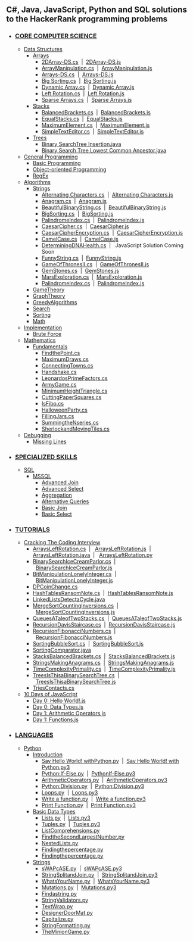 <!DOCTYPE html>
<html>
<head>
</head>
<body>
<h2>C#, Java, JavaScript, Python and SQL solutions to the HackerRank programming problems</h2>
<ul>
	<li><h3><a href="https://github.com/shivkrthakur/HackerRankSolutions/tree/master/Practice/AllDomains/CoreCS">CORE COMPUTER SCIENCE</a></h3>
		<ul>
			<li><a href="https://github.com/shivkrthakur/HackerRankSolutions/tree/master/Practice/AllDomains/CoreCS/DataStructures">Data Structures</a>
				<ul>
					<li><a href="https://github.com/shivkrthakur/HackerRankSolutions/tree/master/Practice/AllDomains/CoreCS/DataStructures/Arrays">Arrays</a>
						<ul>
							<li><a href="https://github.com/shivkrthakur/HackerRankSolutions/blob/master/Practice/AllDomains/CoreCS/DataStructures/Arrays/2DArray-DS.cs">2DArray-DS.cs</a>&nbsp;&nbsp;|&nbsp;&nbsp;<a href="https://github.com/shivkrthakur/HackerRankSolutions/blob/master/Practice/AllDomains/CoreCS/DataStructures/Arrays/2DArray-DS.js">2DArray-DS.js</a></li>
							<li><a href="https://github.com/shivkrthakur/HackerRankSolutions/blob/master/Practice/AllDomains/CoreCS/DataStructures/Arrays/ArrayManipulation.cs">ArrayManipulation.cs</a>&nbsp;&nbsp;|&nbsp;&nbsp;<a href="https://github.com/shivkrthakur/HackerRankSolutions/blob/master/Practice/AllDomains/CoreCS/DataStructures/Arrays/ArrayManipulation.js">ArrayManipulation.js</a></li>
							<li><a href="https://github.com/shivkrthakur/HackerRankSolutions/blob/master/Practice/AllDomains/CoreCS/DataStructures/Arrays/Arrays-DS.cs">Arrays-DS.cs</a>&nbsp;&nbsp;|&nbsp;&nbsp;<a href="https://github.com/shivkrthakur/HackerRankSolutions/blob/master/Practice/AllDomains/CoreCS/DataStructures/Arrays/Arrays-DS.js">Arrays-DS.js</a></li>
							<li><a href="https://github.com/shivkrthakur/HackerRankSolutions/blob/master/Practice/AllDomains/CoreCS/DataStructures/Arrays/BigSorting.cs">Big Sorting.cs</a>&nbsp;&nbsp;|&nbsp;&nbsp;<a href="https://github.com/shivkrthakur/HackerRankSolutions/blob/master/Practice/AllDomains/CoreCS/DataStructures/Arrays/BigSorting.js">Big Sorting.js</a></li>
							<li><a href="https://github.com/shivkrthakur/HackerRankSolutions/blob/master/Practice/AllDomains/CoreCS/DataStructures/Arrays/DynamicArray.cs">Dynamic Array.cs</a>&nbsp;&nbsp;|&nbsp;&nbsp;<a href="https://github.com/shivkrthakur/HackerRankSolutions/blob/master/Practice/AllDomains/CoreCS/DataStructures/Arrays/DynamicArray.js">Dynamic Array.js</a></li>
							<li><a href="https://github.com/shivkrthakur/HackerRankSolutions/blob/master/Practice/AllDomains/CoreCS/DataStructures/Arrays/LeftRotation.cs">Left Rotation.cs</a>&nbsp;&nbsp;|&nbsp;&nbsp;<a href="https://github.com/shivkrthakur/HackerRankSolutions/blob/master/Practice/AllDomains/CoreCS/DataStructures/Arrays/LeftRotation.js">Left Rotation.js</a></li>
							<li><a href="https://github.com/shivkrthakur/HackerRankSolutions/blob/master/Practice/AllDomains/CoreCS/DataStructures/Arrays/SparseArrays.cs">Sparse Arrays.cs</a>&nbsp;&nbsp;|&nbsp;&nbsp;<a href="https://github.com/shivkrthakur/HackerRankSolutions/blob/master/Practice/AllDomains/CoreCS/DataStructures/Arrays/SparseArrays.js">Sparse Arrays.js</a></li>
						</ul>
					</li>
				</ul>
				<ul>
					<li><a href="https://github.com/shivkrthakur/HackerRankSolutions/tree/master/Practice/AllDomains/CoreCS/DataStructures/Stacks">Stacks</a>
						<ul>
							<li><a href="https://github.com/shivkrthakur/HackerRankSolutions/blob/master/Practice/AllDomains/CoreCS/DataStructures/Stacks/BalancedBrackets.cs">BalancedBrackets.cs</a>&nbsp;&nbsp;|&nbsp;&nbsp;<a href="https://github.com/shivkrthakur/HackerRankSolutions/blob/master/Practice/AllDomains/CoreCS/DataStructures/Stacks/BalancedBrackets.js">BalancedBrackets.js</a></li>
							<li><a href="https://github.com/shivkrthakur/HackerRankSolutions/blob/master/Practice/AllDomains/CoreCS/DataStructures/Stacks/EqualStacks.cs">EqualStacks.cs</a>&nbsp;&nbsp;|&nbsp;&nbsp;<a href="https://github.com/shivkrthakur/HackerRankSolutions/blob/master/Practice/AllDomains/CoreCS/DataStructures/Stacks/EqualStacks.js">EqualStacks.js</a></li>
							<li><a href="https://github.com/shivkrthakur/HackerRankSolutions/blob/master/Practice/AllDomains/CoreCS/DataStructures/Stacks/MaximumElement.cs">MaximumElement.cs</a>&nbsp;&nbsp;|&nbsp;&nbsp;<a href="https://github.com/shivkrthakur/HackerRankSolutions/blob/master/Practice/AllDomains/CoreCS/DataStructures/Stacks/MaximumElement.js">MaximumElement.js</a></li>
							<li><a href="https://github.com/shivkrthakur/HackerRankSolutions/blob/master/Practice/AllDomains/CoreCS/DataStructures/Stacks/SimpleTextEditor.cs">SimpleTextEditor.cs</a>&nbsp;&nbsp;|&nbsp;&nbsp;<a href="https://github.com/shivkrthakur/HackerRankSolutions/blob/master/Practice/AllDomains/CoreCS/DataStructures/Stacks/SimpleTextEditor.js">SimpleTextEditor.js</a></li>
						</ul>
					</li>
				</ul>
				<ul>
					<li><a href="https://github.com/shivkrthakur/HackerRankSolutions/tree/master/Practice/AllDomains/CoreCS/DataStructures/Trees">Trees</a>
						<ul>
							<li><a href="https://github.com/shivkrthakur/HackerRankSolutions/blob/master/Practice/AllDomains/CoreCS/DataStructures/Trees/BinarySearchTreeInsertion.java">Binary SearchTree Insertion.java</a></li>
							<li><a href="https://github.com/shivkrthakur/HackerRankSolutions/blob/master/Practice/AllDomains/CoreCS/DataStructures/Trees/BinarySearchTreeLowestCommonAncestor.java">Binary Search Tree Lowest Common Ancestor.java</a></li>
						</ul>
					</li>
				</ul>
			</li>
			<li><a href="https://github.com/shivkrthakur/HackerRankSolutions/tree/master/Practice/AllDomains/CoreCS/GeneralProgramming">General Programming</a>
				<ul>
					<li><a href="https://github.com/shivkrthakur/HackerRankSolutions/tree/master/Practice/AllDomains/CoreCS/GeneralProgramming/BasicProgramming">Basic Programming</a></li>
					<li><a href="https://github.com/shivkrthakur/HackerRankSolutions/tree/master/Practice/AllDomains/CoreCS/GeneralProgramming/ObjectOrientedProgramming">Object-oriented Programming</a></li>
					<li><a href="https://github.com/shivkrthakur/HackerRankSolutions/tree/master/Practice/AllDomains/CoreCS/GeneralProgramming/RegEx">RegEx</a></li>
				</ul>
			</li>
			<li><a href="https://github.com/shivkrthakur/HackerRankSolutions/tree/master/Practice/AllDomains/CoreCS/Algorithms">Algorithms</a>
				<ul>
					<li><a href="https://github.com/shivkrthakur/HackerRankSolutions/tree/master/Practice/AllDomains/CoreCS/Algorithms/Strings">Strings</a>
						<ul>
							<li><a href="https://github.com/shivkrthakur/HackerRankSolutions/blob/master/Practice/AllDomains/CoreCS/Algorithms/Strings/AlternatingCharacters.cs">Alternating Characters.cs</a>&nbsp;&nbsp;|&nbsp;&nbsp;<a href="https://github.com/shivkrthakur/HackerRankSolutions/blob/master/Practice/AllDomains/CoreCS/Algorithms/Strings/AlternatingCharacters.js">Alternating Characters.js</a></li>
							<li><a href="https://github.com/shivkrthakur/HackerRankSolutions/blob/master/Practice/AllDomains/CoreCS/Algorithms/Strings/Anagram.cs">Anagram.cs</a>&nbsp;&nbsp;|&nbsp;&nbsp;<a href="https://github.com/shivkrthakur/HackerRankSolutions/blob/master/Practice/AllDomains/CoreCS/Algorithms/Strings/Anagram.js">Anagram.js</a></li>
							<li><a href="https://github.com/shivkrthakur/HackerRankSolutions/blob/master/Practice/AllDomains/CoreCS/Algorithms/Strings/BeautifulBinaryString.cs">BeautifulBinaryString.cs</a>&nbsp;&nbsp;|&nbsp;&nbsp;<a href="https://github.com/shivkrthakur/HackerRankSolutions/blob/master/Practice/AllDomains/CoreCS/Algorithms/Strings/BeautifulBinaryString.js">BeautifulBinaryString.js</a></li>
							<li><a href="https://github.com/shivkrthakur/HackerRankSolutions/blob/master/Practice/AllDomains/CoreCS/Algorithms/Strings/BigSorting.cs">BigSorting.cs</a>&nbsp;&nbsp;|&nbsp;&nbsp;<a href="https://github.com/shivkrthakur/HackerRankSolutions/blob/master/Practice/AllDomains/CoreCS/Algorithms/Strings/BigSorting.js">BigSorting.js</a></li>
							<li><a href="https://github.com/shivkrthakur/HackerRankSolutions/blob/master/Practice/AllDomains/CoreCS/Algorithms/Strings/PalindromeIndex.cs">PalindromeIndex.cs</a>&nbsp;&nbsp;|&nbsp;&nbsp;<a href="https://github.com/shivkrthakur/HackerRankSolutions/blob/master/Practice/AllDomains/CoreCS/Algorithms/Strings/PalindromeIndex.js">PalindromeIndex.js</a></li>
							<li><a href="https://github.com/shivkrthakur/HackerRankSolutions/blob/master/Practice/AllDomains/CoreCS/Algorithms/Strings/CaesarCipher.cs">CaesarCipher.cs</a>&nbsp;&nbsp;|&nbsp;&nbsp;<a href="https://github.com/shivkrthakur/HackerRankSolutions/blob/master/Practice/AllDomains/CoreCS/Algorithms/Strings/CaesarCipher.js">CaesarCipher.js</a></li>
							<li><a href="https://github.com/shivkrthakur/HackerRankSolutions/blob/master/Practice/AllDomains/CoreCS/Algorithms/Strings/CaesarCipherEncryption.cs">CaesarCipherEncryption.cs</a>&nbsp;&nbsp;|&nbsp;&nbsp;<a href="https://github.com/shivkrthakur/HackerRankSolutions/blob/master/Practice/AllDomains/CoreCS/Algorithms/Strings/CaesarCipherEncryption.js">CaesarCipherEncryption.js</a></li>
							<li><a href="https://github.com/shivkrthakur/HackerRankSolutions/blob/master/Practice/AllDomains/CoreCS/Algorithms/Strings/CamelCase.cs">CamelCase.cs</a>&nbsp;&nbsp;|&nbsp;&nbsp;<a href="https://github.com/shivkrthakur/HackerRankSolutions/blob/master/Practice/AllDomains/CoreCS/Algorithms/Strings/CamelCase.js">CamelCase.js</a></li>
							<li><a href="https://github.com/shivkrthakur/HackerRankSolutions/blob/master/Practice/AllDomains/CoreCS/Algorithms/Strings/DeterminingDNAHealth.cs">DeterminingDNAHealth.cs</a>&nbsp;&nbsp;|&nbsp;&nbsp; JavaScript Solution Coming Soon</li>
							<li><a href="https://github.com/shivkrthakur/HackerRankSolutions/blob/master/Practice/AllDomains/CoreCS/Algorithms/Strings/FunnyString.cs">FunnyString.cs</a>&nbsp;&nbsp;|&nbsp;&nbsp;<a href="https://github.com/shivkrthakur/HackerRankSolutions/blob/master/Practice/AllDomains/CoreCS/Algorithms/Strings/FunnyString.js">FunnyString.js</a></li>
							<li><a href="https://github.com/shivkrthakur/HackerRankSolutions/blob/master/Practice/AllDomains/CoreCS/Algorithms/Strings/GameOfThronesII.cs">GameOfThronesII.cs</a>&nbsp;&nbsp;|&nbsp;&nbsp;<a href="https://github.com/shivkrthakur/HackerRankSolutions/blob/master/Practice/AllDomains/CoreCS/Algorithms/Strings/GameOfThronesII.js">GameOfThronesII.js</a></li>
							<li><a href="https://github.com/shivkrthakur/HackerRankSolutions/blob/master/Practice/AllDomains/CoreCS/Algorithms/Strings/GemStones.cs">GemStones.cs</a>&nbsp;&nbsp;|&nbsp;&nbsp;<a href="https://github.com/shivkrthakur/HackerRankSolutions/blob/master/Practice/AllDomains/CoreCS/Algorithms/Strings/GemStones.js">GemStones.js</a></li>
							<li><a href="https://github.com/shivkrthakur/HackerRankSolutions/blob/master/Practice/AllDomains/CoreCS/Algorithms/Strings/MarsExploration.cs">MarsExploration.cs</a>&nbsp;&nbsp;|&nbsp;&nbsp;<a href="https://github.com/shivkrthakur/HackerRankSolutions/blob/master/Practice/AllDomains/CoreCS/Algorithms/Strings/MarsExploration.js">MarsExploration.js</a></li>
							<li><a href="https://github.com/shivkrthakur/HackerRankSolutions/blob/master/Practice/AllDomains/CoreCS/Algorithms/Strings/PalindromeIndex.cs">PalindromeIndex.cs</a>&nbsp;&nbsp;|&nbsp;&nbsp;<a href="https://github.com/shivkrthakur/HackerRankSolutions/blob/master/Practice/AllDomains/CoreCS/Algorithms/Strings/PalindromeIndex.js">PalindromeIndex.js</a></li>
						</ul>
					</li>
					<li><a href="https://github.com/shivkrthakur/HackerRankSolutions/tree/master/Practice/AllDomains/CoreCS/Algorithms/GameTheory">GameTheory</a></li>
					<li><a href="https://github.com/shivkrthakur/HackerRankSolutions/tree/master/Practice/AllDomains/CoreCS/Algorithms/GraphTheory">GraphTheory</a></li>
					<li><a href="https://github.com/shivkrthakur/HackerRankSolutions/tree/master/Practice/AllDomains/CoreCS/Algorithms/GreedyAlgorithms">GreedyAlgorithms</a></li>
					<li><a href="https://github.com/shivkrthakur/HackerRankSolutions/tree/master/Practice/AllDomains/CoreCS/Algorithms/Search">Search</a></li>
					<li><a href="https://github.com/shivkrthakur/HackerRankSolutions/tree/master/Practice/AllDomains/CoreCS/Algorithms/Sorting">Sorting</a></li>
					<li><a href="https://github.com/shivkrthakur/HackerRankSolutions/tree/master/Practice/AllDomains/CoreCS/Algorithms/Math">Math</a></li>
				</ul>
			</li>
			<li><a href="https://github.com/shivkrthakur/HackerRankSolutions/tree/master/Practice/AllDomains/CoreCS/Implementation">Implementation</a>
				<ul>
					<li><a href="https://github.com/shivkrthakur/HackerRankSolutions/tree/master/Practice/AllDomains/CoreCS/Implementation/BruteForce">Brute Force</a></li>
				</ul>
			</li>
			<li><a href="https://github.com/shivkrthakur/HackerRankSolutions/tree/master/Practice/AllDomains/CoreCS/Mathematics">Mathematics</a>
				<ul>
					<li><a href="https://github.com/shivkrthakur/HackerRankSolutions/tree/master/Practice/AllDomains/CoreCS/Mathematics/Fundamentals">Fundamentals</a>
						<ul>
							<li><a href="https://github.com/shivkrthakur/HackerRankSolutions/blob/master/Practice/AllDomains/CoreCS/Mathematics/Fundamentals/FindthePoint.cs">FindthePoint.cs</a></li>
							<li><a href="https://github.com/shivkrthakur/HackerRankSolutions/blob/master/Practice/AllDomains/CoreCS/Mathematics/Fundamentals/MaximumDraws.cs">MaximumDraws.cs</a></li>
							<li><a href="https://github.com/shivkrthakur/HackerRankSolutions/blob/master/Practice/AllDomains/CoreCS/Mathematics/Fundamentals/ConnectingTowns.cs">ConnectingTowns.cs</a></li>
							<li><a href="https://github.com/shivkrthakur/HackerRankSolutions/blob/master/Practice/AllDomains/CoreCS/Mathematics/Fundamentals/Handshake.cs">Handshake.cs</a></li>
							<li><a href="https://github.com/shivkrthakur/HackerRankSolutions/blob/master/Practice/AllDomains/CoreCS/Mathematics/Fundamentals/LeonardosPrimeFactors.cs">LeonardosPrimeFactors.cs</a></li>
							<li><a href="https://github.com/shivkrthakur/HackerRankSolutions/blob/master/Practice/AllDomains/CoreCS/Mathematics/Fundamentals/ArmyGame.cs">ArmyGame.cs</a></li>
							<li><a href="https://github.com/shivkrthakur/HackerRankSolutions/blob/master/Practice/AllDomains/CoreCS/Mathematics/Fundamentals/MinimumHeightTriangle.cs">MinimumHeightTriangle.cs</a></li>
							<li><a href="https://github.com/shivkrthakur/HackerRankSolutions/blob/master/Practice/AllDomains/CoreCS/Mathematics/Fundamentals/CuttingPaperSquares.cs">CuttingPaperSquares.cs</a></li>
							<li><a href="https://github.com/shivkrthakur/HackerRankSolutions/blob/master/Practice/AllDomains/CoreCS/Mathematics/Fundamentals/IsFibo.cs">IsFibo.cs</a></li>
							<li><a href="https://github.com/shivkrthakur/HackerRankSolutions/blob/master/Practice/AllDomains/CoreCS/Mathematics/Fundamentals/HalloweenParty.cs">HalloweenParty.cs</a></li>
							<li><a href="https://github.com/shivkrthakur/HackerRankSolutions/blob/master/Practice/AllDomains/CoreCS/Mathematics/Fundamentals/FillingJars.cs">FillingJars.cs</a></li>
							<li><a href="https://github.com/shivkrthakur/HackerRankSolutions/blob/master/Practice/AllDomains/CoreCS/Mathematics/Fundamentals/SummingtheNseries.cs">SummingtheNseries.cs</a></li>
							<li><a href="https://github.com/shivkrthakur/HackerRankSolutions/blob/master/Practice/AllDomains/CoreCS/Mathematics/Fundamentals/SherlockandMovingTiles.cs">SherlockandMovingTiles.cs</a></li>
						</ul>
					</li>
				</ul>
			</li>
			<li><a href="https://github.com/shivkrthakur/HackerRankSolutions/tree/master/Practice/AllDomains/CoreCS/Debugging">Debugging</a>
				<ul>
					<li><a href="https://github.com/shivkrthakur/HackerRankSolutions/tree/master/Practice/AllDomains/CoreCS/Debugging/MissingLines">Missing Lines</a>
					</li>
				</ul>
			</li>
		</ul>
	</li>
	<li><h3><a href="https://github.com/shivkrthakur/HackerRankSolutions/tree/master/Practice/AllDomains/SpecializedSkills">SPECIALIZED SKILLS</a></h3>
		<ul>
			<li><a href="https://github.com/shivkrthakur/HackerRankSolutions/tree/master/Practice/AllDomains/SpecializedSkills/SQL">SQL</a>
				<ul>
					<li><a href="https://github.com/shivkrthakur/HackerRankSolutions/tree/master/Practice/AllDomains/SpecializedSkills/SQL/MSSQL">MSSQL</a>
						<ul>
							<li><a href="https://github.com/shivkrthakur/HackerRankSolutions/tree/master/Practice/AllDomains/SpecializedSkills/SQL/MSSQL/Advanced%20Join">Advanced Join</a>
							</li>
							<li><a href="https://github.com/shivkrthakur/HackerRankSolutions/tree/master/Practice/AllDomains/SpecializedSkills/SQL/MSSQL/Advanced%20Select">Advanced Select</a>
							</li>
							<li><a href="https://github.com/shivkrthakur/HackerRankSolutions/tree/master/Practice/AllDomains/SpecializedSkills/SQL/MSSQL/Aggregation">Aggregation</a>
							</li>
							<li><a href="https://github.com/shivkrthakur/HackerRankSolutions/tree/master/Practice/AllDomains/SpecializedSkills/SQL/MSSQL/Alternative%20Queries">Alternative Queries</a>
							</li>
							<li><a href="https://github.com/shivkrthakur/HackerRankSolutions/tree/master/Practice/AllDomains/SpecializedSkills/SQL/MSSQL/Basic%20Join">Basic Join</a>
							</li>
							<li><a href="https://github.com/shivkrthakur/HackerRankSolutions/tree/master/Practice/AllDomains/SpecializedSkills/SQL/MSSQL/Basic%20Select">Basic Select</a>
							</li>
						</ul>
					</li>
				</ul>
			</li>
		</ul>
	</li>
	<li><h3><a href="https://github.com/shivkrthakur/HackerRankSolutions/tree/master/Practice/AllDomains/Tutorials">TUTORIALS</a></h3>
		<ul>
			<li><a href="https://github.com/shivkrthakur/HackerRankSolutions/tree/master/Practice/AllDomains/Tutorials/CrackingTheCodingInterview">Cracking The Coding Interview</a>
				<ul>
					<li>
						<a href="https://github.com/shivkrthakur/HackerRankSolutions/blob/master/Practice/AllDomains/Tutorials/CrackingTheCodingInterview/ArraysLeftRotation.cs">ArraysLeftRotation.cs</a>&nbsp;&nbsp;|&nbsp;&nbsp;
						<a href="https://github.com/shivkrthakur/HackerRankSolutions/blob/master/Practice/AllDomains/Tutorials/CrackingTheCodingInterview/ArraysLeftRotation.js">ArraysLeftRotation.js</a>&nbsp;&nbsp;|&nbsp;&nbsp;
						<a href="https://github.com/shivkrthakur/HackerRankSolutions/blob/master/Practice/AllDomains/Tutorials/CrackingTheCodingInterview/ArraysLeftRotation.java">ArraysLeftRotation.java</a>&nbsp;&nbsp;|&nbsp;&nbsp;
						<a href="https://github.com/shivkrthakur/HackerRankSolutions/blob/master/Practice/AllDomains/Tutorials/CrackingTheCodingInterview/ArraysLeftRotation.py">ArraysLeftRotation.py</a>
					</li>
					<li><a href="https://github.com/shivkrthakur/HackerRankSolutions/blob/master/Practice/AllDomains/Tutorials/CrackingTheCodingInterview/BinarySearchIceCreamParlor.cs">BinarySearchIceCreamParlor.cs</a>&nbsp;&nbsp;|&nbsp;&nbsp;<a href="https://github.com/shivkrthakur/HackerRankSolutions/blob/master/Practice/AllDomains/Tutorials/CrackingTheCodingInterview/BinarySearchIceCreamParlor.js">BinarySearchIceCreamParlor.js</a></li>
					<li><a href="https://github.com/shivkrthakur/HackerRankSolutions/blob/master/Practice/AllDomains/Tutorials/CrackingTheCodingInterview/BitManipulationLonelyInteger.cs">BitManipulationLonelyInteger.cs</a>&nbsp;&nbsp;|&nbsp;&nbsp;<a href="https://github.com/shivkrthakur/HackerRankSolutions/blob/master/Practice/AllDomains/Tutorials/CrackingTheCodingInterview/BitManipulationLonelyInteger.js">BitManipulationLonelyInteger.js</a></li>
					<li><a href="https://github.com/shivkrthakur/HackerRankSolutions/blob/master/Practice/AllDomains/Tutorials/CrackingTheCodingInterview/DPCoinChange.cs">DPCoinChange.cs</a></li>
					<li><a href="https://github.com/shivkrthakur/HackerRankSolutions/blob/master/Practice/AllDomains/Tutorials/CrackingTheCodingInterview/HashTablesRansomNote.cs">HashTablesRansomNote.cs</a>&nbsp;&nbsp;|&nbsp;&nbsp;<a href="https://github.com/shivkrthakur/HackerRankSolutions/blob/master/Practice/AllDomains/Tutorials/CrackingTheCodingInterview/HashTablesRansomNote.js">HashTablesRansomNote.js</a></li>
					<li><a href="https://github.com/shivkrthakur/HackerRankSolutions/blob/master/Practice/AllDomains/Tutorials/CrackingTheCodingInterview/LinkedListsDetectaCycle.java">LinkedListsDetectaCycle.java</a></li>
					<li><a href="https://github.com/shivkrthakur/HackerRankSolutions/blob/master/Practice/AllDomains/Tutorials/CrackingTheCodingInterview/MergeSortCountingInversions.cs">MergeSortCountingInversions.cs</a>&nbsp;&nbsp;|&nbsp;&nbsp;<a href="https://github.com/shivkrthakur/HackerRankSolutions/blob/master/Practice/AllDomains/Tutorials/CrackingTheCodingInterview/MergeSortCountingInversions.js">MergeSortCountingInversions.js</a></li>
					<li><a href="https://github.com/shivkrthakur/HackerRankSolutions/blob/master/Practice/AllDomains/Tutorials/CrackingTheCodingInterview/QueuesATaleofTwoStacks.cs">QueuesATaleofTwoStacks.cs</a>&nbsp;&nbsp;|&nbsp;&nbsp;<a href="https://github.com/shivkrthakur/HackerRankSolutions/blob/master/Practice/AllDomains/Tutorials/CrackingTheCodingInterview/QueuesATaleofTwoStacks.js">QueuesATaleofTwoStacks.js</a></li>
					<li><a href="https://github.com/shivkrthakur/HackerRankSolutions/blob/master/Practice/AllDomains/Tutorials/CrackingTheCodingInterview/RecursionDavisStaircase.cs">RecursionDavisStaircase.cs</a>&nbsp;&nbsp;|&nbsp;&nbsp;<a href="https://github.com/shivkrthakur/HackerRankSolutions/blob/master/Practice/AllDomains/Tutorials/CrackingTheCodingInterview/RecursionDavisStaircase.js">RecursionDavisStaircase.js</a></li>
					<li><a href="https://github.com/shivkrthakur/HackerRankSolutions/blob/master/Practice/AllDomains/Tutorials/CrackingTheCodingInterview/RecursionFibonacciNumbers.cs">RecursionFibonacciNumbers.cs</a>&nbsp;&nbsp;|&nbsp;&nbsp;<a href="https://github.com/shivkrthakur/HackerRankSolutions/blob/master/Practice/AllDomains/Tutorials/CrackingTheCodingInterview/RecursionFibonacciNumbers.js">RecursionFibonacciNumbers.js</a></li>
					<li><a href="https://github.com/shivkrthakur/HackerRankSolutions/blob/master/Practice/AllDomains/Tutorials/CrackingTheCodingInterview/SortingBubbleSort.cs">SortingBubbleSort.cs</a>&nbsp;&nbsp;|&nbsp;&nbsp;<a href="https://github.com/shivkrthakur/HackerRankSolutions/blob/master/Practice/AllDomains/Tutorials/CrackingTheCodingInterview/SortingBubbleSort.js">SortingBubbleSort.js</a></li>
					<li><a href="https://github.com/shivkrthakur/HackerRankSolutions/blob/master/Practice/AllDomains/Tutorials/CrackingTheCodingInterview/SortingComparator.java">SortingComparator.java</a></li>
					<li><a href="https://github.com/shivkrthakur/HackerRankSolutions/blob/master/Practice/AllDomains/Tutorials/CrackingTheCodingInterview/StacksBalancedBrackets.cs">StacksBalancedBrackets.cs</a>&nbsp;&nbsp;|&nbsp;&nbsp;<a href="https://github.com/shivkrthakur/HackerRankSolutions/blob/master/Practice/AllDomains/Tutorials/CrackingTheCodingInterview/StacksBalancedBrackets.js">StacksBalancedBrackets.js</a></li>
					<li><a href="https://github.com/shivkrthakur/HackerRankSolutions/blob/master/Practice/AllDomains/Tutorials/CrackingTheCodingInterview/StringsMakingAnagrams.cs">StringsMakingAnagrams.cs</a>&nbsp;&nbsp;|&nbsp;&nbsp;<a href="https://github.com/shivkrthakur/HackerRankSolutions/blob/master/Practice/AllDomains/Tutorials/CrackingTheCodingInterview/StringsMakingAnagrams.js">StringsMakingAnagrams.js</a></li>
					<li><a href="https://github.com/shivkrthakur/HackerRankSolutions/blob/master/Practice/AllDomains/Tutorials/CrackingTheCodingInterview/TimeComplexityPrimality.cs">TimeComplexityPrimality.cs</a>&nbsp;&nbsp;|&nbsp;&nbsp;<a href="https://github.com/shivkrthakur/HackerRankSolutions/blob/master/Practice/AllDomains/Tutorials/CrackingTheCodingInterview/TimeComplexityPrimality.js">TimeComplexityPrimality.js</a></li>
					<li><a href="https://github.com/shivkrthakur/HackerRankSolutions/blob/master/Practice/AllDomains/Tutorials/CrackingTheCodingInterview/TreesIsThisaBinarySearchTree.cs">TreesIsThisaBinarySearchTree.cs</a>&nbsp;&nbsp;|&nbsp;&nbsp;<a href="https://github.com/shivkrthakur/HackerRankSolutions/blob/master/Practice/AllDomains/Tutorials/CrackingTheCodingInterview/TreesIsThisaBinarySearchTree.js">TreesIsThisaBinarySearchTree.js</a></li>
					<li><a href="https://github.com/shivkrthakur/HackerRankSolutions/blob/master/Practice/AllDomains/Tutorials/CrackingTheCodingInterview/TriesContactscs">TriesContacts.cs</a></li>
				</ul>
			</li>
			<li><a href="https://github.com/shivkrthakur/HackerRankSolutions/blob/master/Practice/AllDomains/Tutorials/10DaysOfJavaScript">10 Days of JavaScript</a>
				<ul>
					<li><a href="https://github.com/shivkrthakur/HackerRankSolutions/blob/master/Practice/AllDomains/Tutorials/10DaysOfJavaScript/Day0HelloWorld!.js">Day 0: Hello World!.js</a></li>
					<li><a href="https://github.com/shivkrthakur/HackerRankSolutions/blob/master/Practice/AllDomains/Tutorials/10DaysOfJavaScript/Day0DataTypes.js">Day 0: Data Types.js</a></li>
					<li><a href="https://github.com/shivkrthakur/HackerRankSolutions/blob/master/Practice/AllDomains/Tutorials/10DaysOfJavaScript/Day1ArithmeticOperators.js">Day 1: Arithmetic Operators.js</a></li>
					<li><a href="https://github.com/shivkrthakur/HackerRankSolutions/blob/master/Practice/AllDomains/Tutorials/10DaysOfJavaScript/Day1Functions.js">Day 1: Functions.js</a></li>
				</ul>
			</li>
		</ul>
	</li>
	<li><h3><a href="https://github.com/shivkrthakur/HackerRankSolutions/tree/master/Practice/AllDomains/Languages">LANGUAGES</a></h3>
		<ul>
			<li><a href="https://github.com/shivkrthakur/HackerRankSolutions/blob/master/Practice/AllDomains/Languages/Python">Python</a>
				<ul>
					<li><a href="https://github.com/shivkrthakur/HackerRankSolutions/tree/master/Practice/AllDomains/Languages/Python/Introduction">Introduction</a>
						<ul>
							<li><a href="https://github.com/shivkrthakur/HackerRankSolutions/blob/master/Practice/AllDomains/Languages/Python/Introduction/SayHelloWorld!WithPython.py">Say Hello World! withPython.py</a>&nbsp;&nbsp;|&nbsp;&nbsp;<a href="https://github.com/shivkrthakur/HackerRankSolutions/blob/master/Practice/AllDomains/Languages/Python/Introduction/SayHelloWorld!WithPython.py3">Say Hello World! with Python.py3</a></li>
							<li><a href="https://github.com/shivkrthakur/HackerRankSolutions/blob/master/Practice/AllDomains/Languages/Python/Introduction/PythonIf-Else.py">Python:If-Else.py</a>&nbsp;&nbsp;|&nbsp;&nbsp;<a href="https://github.com/shivkrthakur/HackerRankSolutions/blob/master/Practice/AllDomains/Languages/Python/Introduction/PythonIf-Else.py3">PythonIf-Else.py3</a></li>
							<li><a href="https://github.com/shivkrthakur/HackerRankSolutions/blob/master/Practice/AllDomains/Languages/Python/Introduction/ArithmeticOperators.py">ArithmeticOperators.py</a>&nbsp;&nbsp;|&nbsp;&nbsp;<a href="https://github.com/shivkrthakur/HackerRankSolutions/blob/master/Practice/AllDomains/Languages/Python/Introduction/ArithmeticOperators.py3">ArithmeticOperators.py3</a></li>
							<li><a href="https://github.com/shivkrthakur/HackerRankSolutions/blob/master/Practice/AllDomains/Languages/Python/Introduction/PythonDivision.py">Python:Division.py</a>&nbsp;&nbsp;|&nbsp;&nbsp;<a href="https://github.com/shivkrthakur/HackerRankSolutions/blob/master/Practice/AllDomains/Languages/Python/Introduction/PythonDivision.py3">Python:Division.py3</a></li>
							<li><a href="https://github.com/shivkrthakur/HackerRankSolutions/blob/master/Practice/AllDomains/Languages/Python/Introduction/Loops.py">Loops.py</a>&nbsp;&nbsp;|&nbsp;&nbsp;<a href="https://github.com/shivkrthakur/HackerRankSolutions/blob/master/Practice/AllDomains/Languages/Python/Introduction/Loops.py3">Loops.py3</a></li>
							<li><a href="https://github.com/shivkrthakur/HackerRankSolutions/blob/master/Practice/AllDomains/Languages/Python/Introduction/Writeafunction.py">Write a function.py</a>&nbsp;&nbsp;|&nbsp;&nbsp;<a href="https://github.com/shivkrthakur/HackerRankSolutions/blob/master/Practice/AllDomains/Languages/Python/Introduction/Writeafunction.py3">Write a function.py3</a></li>
							<li><a href="https://github.com/shivkrthakur/HackerRankSolutions/blob/master/Practice/AllDomains/Languages/Python/Introduction/PrintFunction.py">Print Function.py</a>&nbsp;&nbsp;|&nbsp;&nbsp;<a href="https://github.com/shivkrthakur/HackerRankSolutions/blob/master/Practice/AllDomains/Languages/Python/Introduction/PrintFunction.py3">Print Function.py3</a></li>
						</ul>
					</li>
					<li><a href="https://github.com/shivkrthakur/HackerRankSolutions/tree/master/Practice/AllDomains/Languages/Python/BasicDataTypes">Basic Data Types</a>
						<ul>
							<li><a href="https://github.com/shivkrthakur/HackerRankSolutions/blob/master/Practice/AllDomains/Languages/Python/BasicDataTypes/Lists.py">Lists.py</a>&nbsp;&nbsp;|&nbsp;&nbsp;<a href="https://github.com/shivkrthakur/HackerRankSolutions/blob/master/Practice/AllDomains/Languages/Python/BasicDataTypes/Lists.py3">Lists.py3</a></li>
							<li><a href="https://github.com/shivkrthakur/HackerRankSolutions/blob/master/Practice/AllDomains/Languages/Python/BasicDataTypes/Tuples.py">Tuples.py</a>&nbsp;&nbsp;|&nbsp;&nbsp;<a href="https://github.com/shivkrthakur/HackerRankSolutions/blob/master/Practice/AllDomains/Languages/Python/BasicDataTypes/Tuples.py3">Tuples.py3</a></li>
							<li><a href="https://github.com/shivkrthakur/HackerRankSolutions/blob/master/Practice/AllDomains/Languages/Python/BasicDataTypes/ListComprehensions.py">ListComprehensions.py</a></li>
							<li><a href="https://github.com/shivkrthakur/HackerRankSolutions/blob/master/Practice/AllDomains/Languages/Python/BasicDataTypes/FindtheSecondLargestNumber.py">FindtheSecondLargestNumber.py</a></li>
							<li><a href="https://github.com/shivkrthakur/HackerRankSolutions/blob/master/Practice/AllDomains/Languages/Python/BasicDataTypes/NestedLists.py">NestedLists.py</a></li>
							<li><a href="https://github.com/shivkrthakur/HackerRankSolutions/blob/master/Practice/AllDomains/Languages/Python/BasicDataTypes/Findingthepercentage.py">Findingthepercentage.py</a></li>
							<li><a href="https://github.com/shivkrthakur/HackerRankSolutions/blob/master/Practice/AllDomains/Languages/Python/BasicDataTypes/Findingthepercentage.py">Findingthepercentage.py</a></li>
						</ul>
					</li>
					<li><a href="https://github.com/shivkrthakur/HackerRankSolutions/tree/master/Practice/AllDomains/Languages/Python/Strings">Strings</a>
						<ul>
							<li><a href="https://github.com/shivkrthakur/HackerRankSolutions/blob/master/Practice/AllDomains/Languages/Python/Strings/sWAPcASE.py">sWAPcASE.py</a>&nbsp;&nbsp;|&nbsp;&nbsp;<a href="https://github.com/shivkrthakur/HackerRankSolutions/blob/master/Practice/AllDomains/Languages/Python/Strings/sWAPcASE.py3">sWAPcASE.py3</a></li>
							<li><a href="https://github.com/shivkrthakur/HackerRankSolutions/blob/master/Practice/AllDomains/Languages/Python/Strings/StringSplitandJoin.py">StringSplitandJoin.py</a>&nbsp;&nbsp;|&nbsp;&nbsp;<a href="https://github.com/shivkrthakur/HackerRankSolutions/blob/master/Practice/AllDomains/Languages/Python/Strings/StringSplitandJoin.py3">StringSplitandJoin.py3</a></li>
							<li><a href="https://github.com/shivkrthakur/HackerRankSolutions/blob/master/Practice/AllDomains/Languages/Python/Strings/WhatsYourName.py">WhatsYourName.py</a>&nbsp;&nbsp;|&nbsp;&nbsp;<a href="https://github.com/shivkrthakur/HackerRankSolutions/blob/master/Practice/AllDomains/Languages/Python/Strings/WhatsYourName.py3">WhatsYourName.py3</a></li>
							<li><a href="https://github.com/shivkrthakur/HackerRankSolutions/blob/master/Practice/AllDomains/Languages/Python/Strings/Mutations.py">Mutations.py</a>&nbsp;&nbsp;|&nbsp;&nbsp;<a href="https://github.com/shivkrthakur/HackerRankSolutions/blob/master/Practice/AllDomains/Languages/Python/Strings/Mutations.py3">Mutations.py3</a></li>
							<li><a href="https://github.com/shivkrthakur/HackerRankSolutions/blob/master/Practice/AllDomains/Languages/Python/Strings/Findastring.py">Findastring.py</a></li>
							<li><a href="https://github.com/shivkrthakur/HackerRankSolutions/blob/master/Practice/AllDomains/Languages/Python/Strings/StringValidators.py">StringValidators.py</a></li>
							<li><a href="https://github.com/shivkrthakur/HackerRankSolutions/blob/master/Practice/AllDomains/Languages/Python/Strings/TextWrap.py">TextWrap.py</a></li>
							<li><a href="https://github.com/shivkrthakur/HackerRankSolutions/blob/master/Practice/AllDomains/Languages/Python/Strings/DesignerDoorMat.py">DesignerDoorMat.py</a></li>
							<li><a href="https://github.com/shivkrthakur/HackerRankSolutions/blob/master/Practice/AllDomains/Languages/Python/Strings/Capitalize.py">Capitalize.py</a></li>
							<li><a href="https://github.com/shivkrthakur/HackerRankSolutions/blob/master/Practice/AllDomains/Languages/Python/Strings/StringFormatting.py">StringFormatting.py</a></li>
							<li><a href="https://github.com/shivkrthakur/HackerRankSolutions/blob/master/Practice/AllDomains/Languages/Python/Strings/TheMinionGame.py">TheMinionGame.py</a></li>
						</ul>
					</li>
				</ul>
			</li>
		</ul>
	</li>
</ul>
</body>
</html>